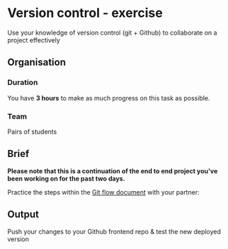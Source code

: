 # Version control - exercise 

Use your knowledge of version control (git + Github) to collaborate on a project effectively 

## Organisation

### Duration

You have **3 hours** to make as much progress on this task as possible.

### Team

Pairs of students

## Brief

**Please note that this is a continuation of the end to end project you've been working on for the past two days.**

Practice the steps within the [Git flow document](../git_flow.md) with your partner: 





## Output

Push your changes to your Github frontend repo & test the new deployed version
